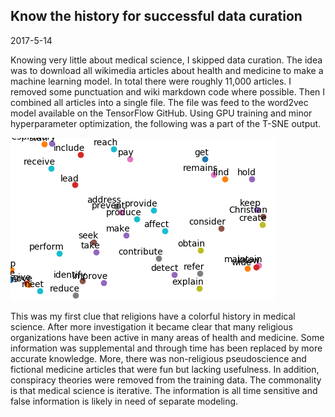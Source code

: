 ## Know the history for successful data curation

2017-5-14

Knowing very little about medical science, I skipped data curation. The idea was to download all wikimedia articles about health and medicine to make a machine learning model. In total there were roughly 11,000 articles. I removed some punctuation and wiki markdown code where possible. Then I combined all articles into a single file. The file was feed to the word2vec model available on the TensorFlow GitHub. Using GPU training and minor hyperparameter optimization, the following was a part of the T-SNE output.

![medical-tsne-plot](https://github.com/EddieOne/medlayer/blob/master/medical-tsne.png?raw=true)

This was my first clue that religions have a colorful history in medical science. After more investigation it became clear that many religious organizations have been active in many areas of health and medicine. Some information was supplemental and through time has been replaced by more accurate knowledge. More, there was non-religious pseudoscience and fictional medicine articles that were fun but lacking usefulness. In addition, conspiracy theories were removed from the training data. The commonality is that medical science is iterative. The information is all time sensitive and false information is likely in need of separate modeling.
